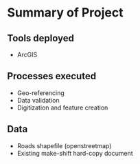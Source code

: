 # Summary of Project

## Tools deployed
- ArcGIS


## Processes executed
- Geo-referencing
- Data validation
- Digitization and feature creation


## Data 
- Roads shapefile (openstreetmap)
- Existing make-shift hard-copy document